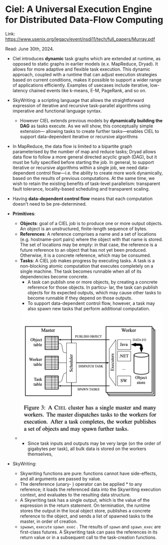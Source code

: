 # Ciel: A Universal Execution Engine for Distributed Data-Flow Computing

Link: https://www.usenix.org/legacy/event/nsdi11/tech/full_papers/Murray.pdf

Read: June 30th, 2024. 

- Ciel introduces **dynamic** task graphs which are extended at runtime, as opposed to static graphs in earlier models (e.x. MapReduce, Dryad). It allows for more adaptive and flexible task execution. This dynamic approach, coupled with a runtime that can adjust execution strategies based on current conditions, makes it possible to support a wider range of applications efficiently. Examples of usecases include iterative, low-latency chained events like k-means, E-M, PageRank, and so on. 

- SkyWriting: a scripting language that allows the straightforward expression of iterative and recursive task-parallel algorithms using imperative and functional language syntax.
  - However CIEL extends previous models by **dynamically building the DAG** as tasks execute. As we will show, this conceptually simple extension— allowing tasks to create further tasks—enables CIEL to support data-dependent iterative or recursive algorithms
- In MapReduce, the data flow is limited to a bipartite graph parameterised by the number of map and reduce tasks; Dryad allows data flow to follow a more general directed acyclic graph (DAG), but it must be fully specified before starting the job. In general, to support iterative or recursive algorithms within a single job, we need data-dependent control flow—i.e. the ability to create more work dynamically, based on the results of previous computations. At the same time, we wish to retain the existing benefits of task-level parallelism: transparent fault tolerance, locality-based scheduling and transparent scaling.
- Having **data-dependent control flow** means that each computation doesn't need to be pre-determined. 
- **Primitives**:
  - **Objects**:  goal of a CIEL job is to produce one or more output objects. An object is an unstructured, finite-length sequence of bytes.
  - **References**: A reference comprises a name and a set of locations (e.g. hostname-port pairs) where the object with that name is stored. The set of locations may be empty: in that case, the reference is a future reference to an object that has not yet been produced. Otherwise, it is a concrete reference, which may be consumed.
  - **Tasks**:  A CIEL job makes progress by executing tasks. A task is a non-blocking atomic computation that executes completely on a single machine. The task becomes runnable when all of its dependencies become concrete. 
    - A task can publish one or more objects, by creating a concrete reference for those objects. In particu- lar, the task can publish objects for its expected outputs, which may cause other tasks to become runnable if they depend on those outputs.
    - To support data-dependent control flow, however, a task may also spawn new tasks that perform additional computation.
  - ![alt text](images/47-ciel/ciel-cluster.png)
    - Since task inputs and outputs may be very large (on the order of gigabytes per task), all bulk data is stored on the workers themselves,

- SkyWriting:
  - Skywriting functions are pure: functions cannot have side-effects, and all arguments are passed by value. 
  -  The dereference (unary- ) operator can be applied * to any reference; it loads the referenced data into the Skywriting execution context, and evaluates to the resulting data structure.
  -  A Skywriting task has a single output, which is the value of the expression in the return statement. On termination, the runtime stores the output in the local object store, publishes a concrete reference to the object, and sends a list of spawned tasks to the master, in order of creation.
  -  `spwawn`, `execute` `spawn_exec` . The results of `spawn` and `spawn_exec` are first-class futures. A Skywriting task can pass the references in its return value or in a subsequent call to the task-creation functions.